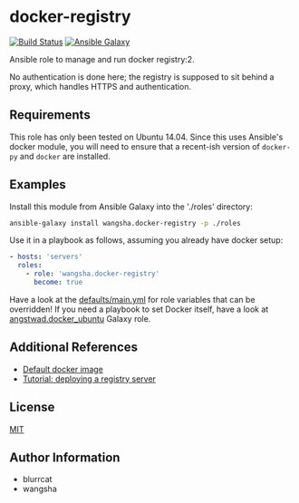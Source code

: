 docker-registry
========

[![Build Status](https://travis-ci.org/wangsha/docker-registry.svg?branch=master)](https://travis-ci.org/wangsha/docker-registry)
[![Ansible Galaxy](https://img.shields.io/badge/AnsibleGalaxy-wangsha.docker--registry-blue.svg)](https://galaxy.ansible.com/wangsha/docker-registry/)

Ansible role to manage and run docker registry:2.

No authentication is done here; the registry is supposed to sit behind a proxy,
which handles HTTPS and authentication.

Requirements
------------

This role has only been tested on Ubuntu 14.04. Since this uses Ansible's
docker module, you will need to ensure that a recent-ish version of `docker-py`
and `docker` are installed.


Examples
--------

Install this module from Ansible Galaxy into the './roles' directory:
```bash
ansible-galaxy install wangsha.docker-registry -p ./roles
```

Use it in a playbook as follows, assuming you already have docker setup:
```yaml
- hosts: 'servers'
  roles:
    - role: 'wangsha.docker-registry'
      become: true
```

Have a look at the [defaults/main.yml](defaults/main.yml) for role variables
that can be overridden! If you need a playbook to set Docker itself, have a
look at
[angstwad.docker_ubuntu](https://github.com/angstwad/docker.ubuntu) Galaxy
role.


Additional References
---------------------
- [Default docker image](https://hub.docker.com/_/registry/)
- [Tutorial: deploying a registry server](https://docs.docker.com/registry/deploying/)

License
-------

[MIT](LICENSE.txt)

Author Information
------------------
- blurrcat
- wangsha
